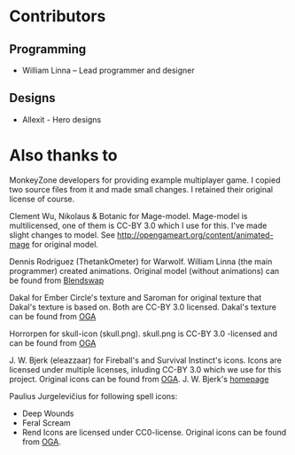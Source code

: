 # Contributors #

## Programming ##

- William Linna – Lead programmer and designer

## Designs ##

- Allexit - Hero designs

# Also thanks to #

MonkeyZone developers for providing example multiplayer
game. I copied two source files from it and made small changes. I
retained their original license of course.

Clement Wu, Nikolaus & Botanic for Mage-model. Mage-model
is multilicensed, one of them is CC-BY 3.0 which I use for this. I've
made slight changes to model. See
http://opengameart.org/content/animated-mage for original model.

Dennis Rodriguez (ThetankOmeter) for Warwolf. William Linna (the main programmer)
created animations. Original model (without animations) can be found from [Blendswap](http://www.blendswap.com/blends/view/56015)

Dakal for Ember Circle's texture and Saroman for original texture that Dakal's
texture is based on. Both are CC-BY 3.0 licensed. Dakal's texture can be found
from [OGA](http://opengameart.org/node/10483)

Horrorpen for skull-icon (skull.png). skull.png is CC-BY 3.0 -licensed and can
be found from [OGA](http://opengameart.org/content/random-rpg-icons-part-1)

J. W. Bjerk (eleazzaar) for Fireball's and Survival Instinct's icons. Icons are
licensed under multiple licenses, inluding CC-BY 3.0 which we use for
this project. Original icons can be found from
[OGA](http://opengameart.org/content/painterly-spell-icons-part-1). J. W. Bjerk's
[homepage](http://www.jwbjerk.com/art/main.php)

Paulius Jurgelevičius for following spell icons:
- Deep Wounds
- Feral Scream
- Rend
Icons are licensed under CC0-license. Original icons can be found from
[OGA](http://opengameart.org/content/skill-item-and-spell-icons).